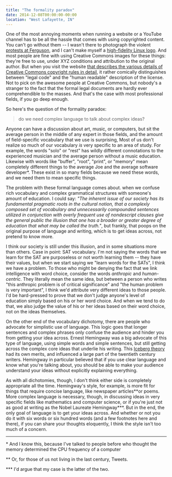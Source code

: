 ```yaml
---
title: "The formality paradox"
date: 2014-12-08T00:00:00-00:00
location: "West Lafayette, IN"
---
```


One of the most annoying moments when running a website or a YouTube channel has to be all the hassle that comes with using copyrighted content. You can't go without them -- I wasn't there to photograph the violent [protests at Ferguson](/posts/blind-virtue/), and I can't make myself a [high-fidelity Linux logo](/posts/open-sourced-future/). And most people are fine with using Creative Commons images for these things: they're free to use, under XYZ conditions and attribution to the original author. But when you visit the website [that describes the various details of Creative Commons copyright rules in detail](https://creativecommons.org/licenses/by-sa/3.0/us/legalcode), it rather comically distinguishes between "legal code" and the "human readable" description of the license. Not to pick on the awesome people at Creative Commons, but nobody's a stranger to the fact that the formal legal documents are hardly ever comprehendible to the masses. And that's the case with most professional fields, if you go deep enough.

So here's the question of the formality paradox:

>do we need complex language to talk about complex ideas?

Anyone can have a discussion about art, music, or computers, but sit the average person in the middle of any expert in those fields, and the amount of field-specific vocabulary that we use is surprising, Most of us don't realize so much of our vocabulary _is_ very specific to an area of study. For example, the words "solo" or "rest" has wildly different connotations to the experienced musician and the average person without a music education. Likewise with words like "buffer", "root", "print", or "memory" mean completely different things to the average Joe and the average software developer\*. These exist in so many fields because we need these words, and we need them to mean specific things.

The problem with these formal language comes about. when we confuse rich vocabulary and complex grammatical structures with someone's amount of education. I could say: _"The inherent issue of our society has its fundamental pragmatic roots in the cultural notion, that a complexly composed set of vocabulary and unnecessarily compounded sentences utilized in conjunction with overly frequent use of nondescript clauses give the general public the illusion that one has a broader or greater degree of education that what may be called the truth."_, but frankly, that poops on the original purpose of language and writing, which is to get ideas across, not pretend to know more.

I think our society is still under this illusion, and in some situations more than others. Case in point: SAT vocabulary. I'm not saying the words that we learn for the SAT are purposeless or not worth learning them -- they have their values, but when we start saying we "learn words for the SATs", I think we have a problem. To those who might be denying the fact that we link intelligence with word choice, consider the words _anthropic_ and _human-centric_. They literally mean the same idea, but between a person who writes "this anthropic problem is of critical significance" and "the human problem is very important", I think we'd attribute very different ideas to those people. I'd be hard-pressed to prove that we don't judge anyone's level of education simply based on his or her word choice. And when we tend to do that, we also judge the value of his or her ideas based on their word choice, not on the ideas themselves.

On the other end of the vocabulary dichotomy, there are people who advocate for simplistic use of language. This logic goes that longer sentences and complex phrases only confuse the audience and hinder you from getting your idea across. Ernest Hemingway was a big advocate of this type of language, using simple words and simple sentences, but still getting across the complex core ideas that underlie his writing. This [Iceberg theory](http://en.wikipedia.org/wiki/Iceberg_theory) had its own merits, and influenced a large part of the twentieth century writers. Hemingway in particular believed that if you use clear language and know what you're talking about, you should be able to make your audience understand your ideas without explicitly explaining everything.

As with all dichotomies, though, I don't think either side is completely appropriate all the time. Hemingway's style, for example, is more fit for things that require concise language, like newspaper articles\*\*or poems. More complex language is necessary, though, in discussing ideas in very specific fields like mathematics and computer science, or if you're just not as good at writing as the Nobel Laureate Hemingway\*\*\*. But in the end, the only goal of language is to get your ideas across. And whether or not you do it with six words or six hundred words (and a few footnotes here and there), if you can share your thoughts eloquently, I think the style isn't too much of a concern.

---

\* And I know this, because I've talked to people before who thought the memory determined the CPU frequency of a computer

\*\* Or, for those of us not living in the last century, Tweets.

\*\*\* I'd argue that my case is the latter of the two.
